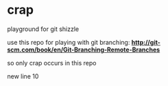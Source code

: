 crap
====

playground for git shizzle

use this repo for playing with git branching: **http://git-scm.com/book/en/Git-Branching-Remote-Branches**

so only crap occurs in this repo

new line 10
